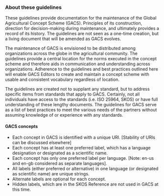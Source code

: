 ### About these guidelines

These guidelines provide documentation for the maintenance of the Global
Agricultural Concept Scheme (GACS).  Principles of its construction, direction
for decision-making during maintenance, and ultimately provides a record of its
history.  The guidelines are not seen as a one-time creation, but a living
document that will be amended as GACS evolves.  

The maintenance of GACS is envisioned to be distributed among organizations
across the globe in the agricultural community.  The guidelines provide a
central location for the norms executed in the concept scheme and therefore
aids in communication and understanding across organizations.  Adherence to the
guidelines and best practices outlined here will enable GACS Editors to create
and maintain a concept scheme with usable and consistent vocabulary regardless
of location.  

The guidelines are created not to supplant any standard, but to address
specific items from standards that apply to GACS.  Certainly, not all
individuals have access to the standards (i.e. ISO 25964, SKOS) or have full
understanding of these lengthy documents. The guidelines for GACS serve as a
list of best practices to meet the various needs of the partners without
assuming knowledge of or experience with any standards. 

#### GACS concepts

* Each concept in GACS is identified with a unique URI.  [Stability of URIs can
  be discussed elsewhere] 
* Each concept has at least one preferred label, which has a language
  designation or designated as a scientific name.
* Each concept has only one preferred label per language.  [Note: en-us and
  en-gb considered as separate languages].
* All labels (either preferred or alternative) in one language (or designated
  as scientific name) are unique strings.
* Alternate labels are optional for each concept.
* Hidden labels, which are in the SKOS Reference are not used in GACS at 
  this time.

